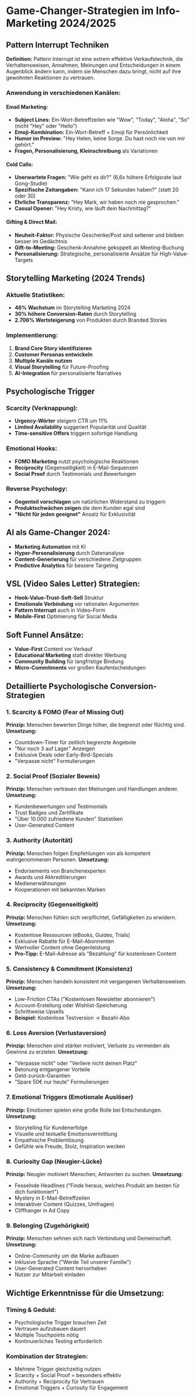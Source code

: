# Game-Changer-Strategien im Info-Marketing 2024/2025

## Pattern Interrupt Techniken

**Definition:** Pattern Interrupt ist eine extrem effektive Verkaufstechnik, die Verhaltensweisen, Annahmen, Meinungen und Entscheidungen in einem Augenblick ändern kann, indem sie Menschen dazu bringt, nicht auf ihre gewohnten Reaktionen zu vertrauen.

### Anwendung in verschiedenen Kanälen:

#### Email Marketing:
- **Subject Lines:** Ein-Wort-Betreffzeilen wie "Wow", "Today", "Aloha", "So" (nicht "Hey" oder "Hello")
- **Emoji-Kombination:** Ein-Wort-Betreff + Emoji für Persönlichkeit
- **Humor im Preview:** "Hey Helen, keine Sorge. Du hast noch nie von mir gehört."
- **Fragen, Personalisierung, Kleinschreibung** als Variationen

#### Cold Calls:
- **Unerwartete Fragen:** "Wie geht es dir?" (6,6x höhere Erfolgsrate laut Gong-Studie)
- **Spezifische Zeitangaben:** "Kann ich 17 Sekunden haben?" (statt 20 oder 30)
- **Ehrliche Transparenz:** "Hey Mark, wir haben noch nie gesprochen."
- **Casual Opener:** "Hey Kristy, wie läuft dein Nachmittag?"

#### Gifting & Direct Mail:
- **Neuheit-Faktor:** Physische Geschenke/Post sind seltener und bleiben besser im Gedächtnis
- **Gift-to-Meeting:** Geschenk-Annahme gekoppelt an Meeting-Buchung
- **Personalisierung:** Strategische, personalisierte Ansätze für High-Value-Targets

## Storytelling Marketing (2024 Trends)

### Aktuelle Statistiken:
- **46% Wachstum** im Storytelling Marketing 2024
- **30% höhere Conversion-Raten** durch Storytelling
- **2.706% Wertsteigerung** von Produkten durch Branded Stories

### Implementierung:
1. **Brand Core Story identifizieren**
2. **Customer Personas entwickeln**
3. **Multiple Kanäle nutzen**
4. **Visual Storytelling** für Future-Proofing
5. **AI-Integration** für personalisierte Narratives

## Psychologische Trigger

### Scarcity (Verknappung):
- **Urgency-Wörter** steigern CTR um 11%
- **Limited Availability** suggeriert Popularität und Qualität
- **Time-sensitive Offers** triggern sofortige Handlung

### Emotional Hooks:
- **FOMO Marketing** nutzt psychologische Reaktionen
- **Reciprocity** (Gegenseitigkeit) in E-Mail-Sequenzen
- **Social Proof** durch Testimonials und Bewertungen

### Reverse Psychology:
- **Gegenteil vorschlagen** um natürlichen Widerstand zu triggern
- **Produktschwächen zeigen** die dem Kunden egal sind
- **"Nicht für jeden geeignet"** Ansatz für Exklusivität

## AI als Game-Changer 2024:
- **Marketing Automation** mit KI
- **Hyper-Personalisierung** durch Datenanalyse
- **Content-Generierung** für verschiedene Zielgruppen
- **Predictive Analytics** für bessere Targeting

## VSL (Video Sales Letter) Strategien:
- **Hook-Value-Trust-Soft-Sell** Struktur
- **Emotionale Verbindung** vor rationalen Argumenten
- **Pattern Interrupt** auch in Video-Form
- **Mobile-First** Optimierung für Social Media

## Soft Funnel Ansätze:
- **Value-First** Content vor Verkauf
- **Educational Marketing** statt direkter Werbung
- **Community Building** für langfristige Bindung
- **Micro-Commitments** vor großen Kaufentscheidungen



## Detaillierte Psychologische Conversion-Strategien

### 1. Scarcity & FOMO (Fear of Missing Out)
**Prinzip:** Menschen bewerten Dinge höher, die begrenzt oder flüchtig sind.
**Umsetzung:**
- Countdown-Timer für zeitlich begrenzte Angebote
- "Nur noch 3 auf Lager" Anzeigen
- Exklusive Deals oder Early-Bird-Specials
- "Verpasse nicht" Formulierungen

### 2. Social Proof (Sozialer Beweis)
**Prinzip:** Menschen vertrauen den Meinungen und Handlungen anderer.
**Umsetzung:**
- Kundenbewertungen und Testimonials
- Trust Badges und Zertifikate
- "Über 10.000 zufriedene Kunden" Statistiken
- User-Generated Content

### 3. Authority (Autorität)
**Prinzip:** Menschen folgen Empfehlungen von als kompetent wahrgenommenen Personen.
**Umsetzung:**
- Endorsements von Branchenexperten
- Awards und Akkreditierungen
- Medienerwähnungen
- Kooperationen mit bekannten Marken

### 4. Reciprocity (Gegenseitigkeit)
**Prinzip:** Menschen fühlen sich verpflichtet, Gefälligkeiten zu erwidern.
**Umsetzung:**
- Kostenlose Ressourcen (eBooks, Guides, Trials)
- Exklusive Rabatte für E-Mail-Abonnenten
- Wertvoller Content ohne Gegenleistung
- **Pro-Tipp:** E-Mail-Adresse als "Bezahlung" für kostenlosen Content

### 5. Consistency & Commitment (Konsistenz)
**Prinzip:** Menschen handeln konsistent mit vergangenen Verhaltensweisen.
**Umsetzung:**
- Low-Friction CTAs ("Kostenlosen Newsletter abonnieren")
- Account-Erstellung oder Wishlist-Speicherung
- Schrittweise Upsells
- **Beispiel:** Kostenlose Testversion → Bezahl-Abo

### 6. Loss Aversion (Verlustaversion)
**Prinzip:** Menschen sind stärker motiviert, Verluste zu vermeiden als Gewinne zu erzielen.
**Umsetzung:**
- "Verpasse nicht" oder "Verliere nicht deinen Platz"
- Betonung entgangener Vorteile
- Geld-zurück-Garantien
- "Spare 50€ nur heute" Formulierungen

### 7. Emotional Triggers (Emotionale Auslöser)
**Prinzip:** Emotionen spielen eine große Rolle bei Entscheidungen.
**Umsetzung:**
- Storytelling für Kundenerfolge
- Visuelle und textuelle Emotionsvermittlung
- Empathische Problemlösung
- Gefühle wie Freude, Stolz, Inspiration wecken

### 8. Curiosity Gap (Neugier-Lücke)
**Prinzip:** Neugier motiviert Menschen, Antworten zu suchen.
**Umsetzung:**
- Fesselnde Headlines ("Finde heraus, welches Produkt am besten für dich funktioniert")
- Mystery in E-Mail-Betreffzeilen
- Interaktiver Content (Quizzes, Umfragen)
- Cliffhanger in Ad Copy

### 9. Belonging (Zugehörigkeit)
**Prinzip:** Menschen sehnen sich nach Verbindung und Gemeinschaft.
**Umsetzung:**
- Online-Community um die Marke aufbauen
- Inklusive Sprache ("Werde Teil unserer Familie")
- User-Generated Content hervorheben
- Nutzer zur Mitarbeit einladen

## Wichtige Erkenntnisse für die Umsetzung:

### Timing & Geduld:
- Psychologische Trigger brauchen Zeit
- Vertrauen aufzubauen dauert
- Multiple Touchpoints nötig
- Kontinuierliches Testing erforderlich

### Kombination der Strategien:
- Mehrere Trigger gleichzeitig nutzen
- Scarcity + Social Proof = besonders effektiv
- Authority + Reciprocity für Vertrauen
- Emotional Triggers + Curiosity für Engagement

